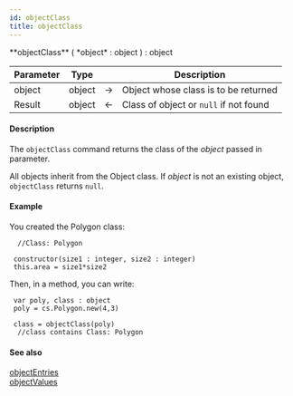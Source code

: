 ```yaml
---
id: objectClass
title: objectClass
---
```


<!-- REF #_command_.objectClass.Syntax -->**objectClass** ( *object* : object ) : object<!-- END REF -->


<!-- REF #_command_.objectClass.Params -->
|Parameter|Type||Description|
|---------|--- |:---:|------|
|object|object|->|Object whose class is to be returned|
|Result|object|<-|Class of object or `null` if not found|<!-- END REF -->


#### Description

The `objectClass` command <!-- REF #_command_.objectClass.Summary -->returns the class of the *object* passed in parameter<!-- END REF -->.

All objects inherit from the Object class. If *object* is not an existing object, `objectClass` returns `null`.

#### Example

You created the Polygon class:

```qs
  //Class: Polygon

 constructor(size1 : integer, size2 : integer)
 this.area = size1*size2
```

Then, in a method, you can write:

```qs
 var poly, class : object
 poly = cs.Polygon.new(4,3)

 class = objectClass(poly)
  //class contains Class: Polygon
```


#### See also

[objectEntries](#objectentries)<br/>[objectValues](#objectvalues)
